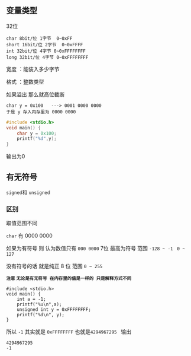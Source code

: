## 变量类型

32位

```
char 8bit/位 1字节  0~0xFF
short 16bit/位 2字节  0~0xFFFF
int 32bit/位 4字节 0~0xFFFFFFFF
long 32bit/位 4字节 0~0xFFFFFFFF
```

宽度 ：能装入多少字节

格式 ：整数类型

如果溢出 那么就高位截断

```
char y = 0x100   ---> 0001 0000 0000 
于是 y 存入内存里为 0000 0000
```

```C
#include <stdio.h>
void main() {
	char y = 0x100;
	printf("%d",y);
}
```

输出为0

## 有无符号

`signed`和 `unsigned`

### 区别

取值范围不同

`char` 有 0000 0000

如果为有符号 则 认为数值只有 `000 0000` 7位 最高为符号 范围 `-128 ~ -1` ` 0 ~ 127`

没有符号的话 就是纯正 8 位 范围 `0 ~ 255`

**`注意` `无论是有无符号 在内存里的值是一样的 只是解释方式不同`**

```
#include <stdio.h>
void main() {
	int a = -1;
	printf("%u\n",a);
	unsigned int y = 0xFFFFFFFF;
	printf("%d\n", y);
}
```

所以 `-1` 其实就是 `0xFFFFFFFF` 也就是`4294967295 ` 输出

```
4294967295
-1
```

